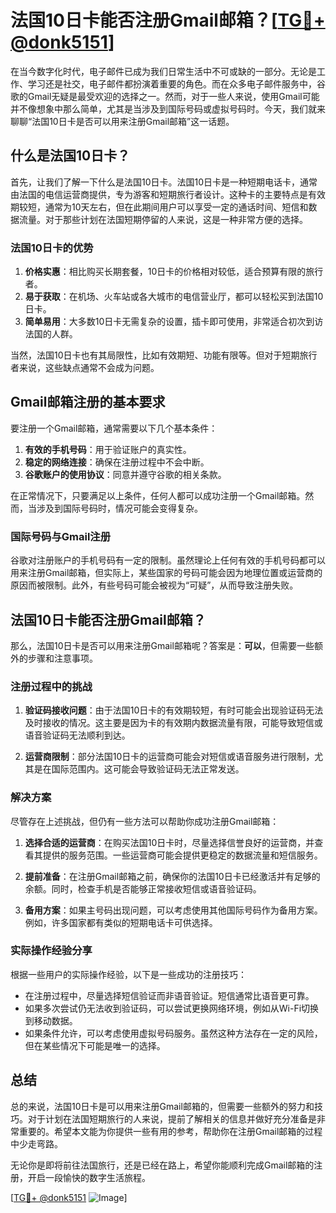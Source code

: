 # 法国10日卡能否注册Gmail邮箱？[[TG💪+ @donk5151](https://t.me/s/donk5151)]

在当今数字化时代，电子邮件已成为我们日常生活中不可或缺的一部分。无论是工作、学习还是社交，电子邮件都扮演着重要的角色。而在众多电子邮件服务中，谷歌的Gmail无疑是最受欢迎的选择之一。然而，对于一些人来说，使用Gmail可能并不像想象中那么简单，尤其是当涉及到国际号码或虚拟号码时。今天，我们就来聊聊“法国10日卡是否可以用来注册Gmail邮箱”这一话题。

## 什么是法国10日卡？

首先，让我们了解一下什么是法国10日卡。法国10日卡是一种短期电话卡，通常由法国的电信运营商提供，专为游客和短期旅行者设计。这种卡的主要特点是有效期较短，通常为10天左右，但在此期间用户可以享受一定的通话时间、短信和数据流量。对于那些计划在法国短期停留的人来说，这是一种非常方便的选择。

### 法国10日卡的优势

1. **价格实惠**：相比购买长期套餐，10日卡的价格相对较低，适合预算有限的旅行者。
2. **易于获取**：在机场、火车站或各大城市的电信营业厅，都可以轻松买到法国10日卡。
3. **简单易用**：大多数10日卡无需复杂的设置，插卡即可使用，非常适合初次到访法国的人群。

当然，法国10日卡也有其局限性，比如有效期短、功能有限等。但对于短期旅行者来说，这些缺点通常不会成为问题。

## Gmail邮箱注册的基本要求

要注册一个Gmail邮箱，通常需要以下几个基本条件：

1. **有效的手机号码**：用于验证账户的真实性。
2. **稳定的网络连接**：确保在注册过程中不会中断。
3. **谷歌账户的使用协议**：同意并遵守谷歌的相关条款。

在正常情况下，只要满足以上条件，任何人都可以成功注册一个Gmail邮箱。然而，当涉及到国际号码时，情况可能会变得复杂。

### 国际号码与Gmail注册

谷歌对注册账户的手机号码有一定的限制。虽然理论上任何有效的手机号码都可以用来注册Gmail邮箱，但实际上，某些国家的号码可能会因为地理位置或运营商的原因而被限制。此外，有些号码可能会被视为“可疑”，从而导致注册失败。

## 法国10日卡能否注册Gmail邮箱？

那么，法国10日卡是否可以用来注册Gmail邮箱呢？答案是：**可以**，但需要一些额外的步骤和注意事项。

### 注册过程中的挑战

1. **验证码接收问题**：由于法国10日卡的有效期较短，有时可能会出现验证码无法及时接收的情况。这主要是因为卡的有效期内数据流量有限，可能导致短信或语音验证码无法顺利到达。
   
2. **运营商限制**：部分法国10日卡的运营商可能会对短信或语音服务进行限制，尤其是在国际范围内。这可能会导致验证码无法正常发送。

### 解决方案

尽管存在上述挑战，但仍有一些方法可以帮助你成功注册Gmail邮箱：

1. **选择合适的运营商**：在购买法国10日卡时，尽量选择信誉良好的运营商，并查看其提供的服务范围。一些运营商可能会提供更稳定的数据流量和短信服务。

2. **提前准备**：在注册Gmail邮箱之前，确保你的法国10日卡已经激活并有足够的余额。同时，检查手机是否能够正常接收短信或语音验证码。

3. **备用方案**：如果主号码出现问题，可以考虑使用其他国际号码作为备用方案。例如，许多国家都有类似的短期电话卡可供选择。

### 实际操作经验分享

根据一些用户的实际操作经验，以下是一些成功的注册技巧：

- 在注册过程中，尽量选择短信验证而非语音验证。短信通常比语音更可靠。
- 如果多次尝试仍无法收到验证码，可以尝试更换网络环境，例如从Wi-Fi切换到移动数据。
- 如果条件允许，可以考虑使用虚拟号码服务。虽然这种方法存在一定的风险，但在某些情况下可能是唯一的选择。

## 总结

总的来说，法国10日卡是可以用来注册Gmail邮箱的，但需要一些额外的努力和技巧。对于计划在法国短期旅行的人来说，提前了解相关的信息并做好充分准备是非常重要的。希望本文能为你提供一些有用的参考，帮助你在注册Gmail邮箱的过程中少走弯路。

无论你是即将前往法国旅行，还是已经在路上，希望你能顺利完成Gmail邮箱的注册，开启一段愉快的数字生活旅程。

[[TG💪+ @donk5151](https://t.me/s/donk5151) ![Image](https://i.postimg.cc/rwNCRYN7/Snipaste-2025-04-30-17-27-05.png)]